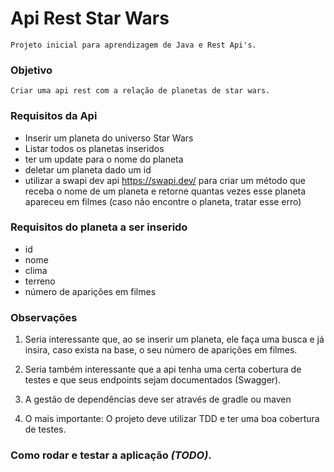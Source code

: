 # Api Rest Star Wars

	Projeto inicial para aprendizagem de Java e Rest Api's. 

### Objetivo
	
	Criar uma api rest com a relação de planetas de star wars.

### Requisitos da Api

- Inserir um planeta do universo Star Wars
- Listar todos os planetas inseridos
- ter um update para o nome do planeta
- deletar um planeta dado um id
- utilizar a swapi dev api https://swapi.dev/ para criar um método que receba o nome de um planeta e retorne quantas vezes esse planeta apareceu em filmes (caso não encontre o planeta, tratar esse erro)

### Requisitos do planeta a ser inserido

- id
- nome
- clima
- terreno
- número de aparições em filmes

### Observações

 1. Seria interessante que, ao se inserir um planeta, ele faça uma busca e já insira, caso exista na base, o seu número de aparições em filmes.

 2. Seria também interessante que a api tenha uma certa cobertura de testes e que seus endpoints sejam documentados (Swagger).

 3. A gestão de dependências deve ser através de gradle ou maven

 4. O mais importante: O projeto deve utilizar TDD e ter uma boa cobertura de testes.

### Como rodar e testar a aplicação *(TODO)*.
